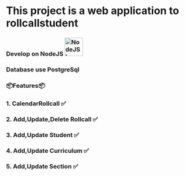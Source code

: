 # This project is a web application to rollcallstudent

### Develop on NodeJS <img src="https://github.com/user-attachments/assets/4f467ce5-ab8f-4d6c-a866-10a36368b484" alt="NodeJS Logo" width="50px" />

### Database use PostgreSql


### 📦Features📦

### 1. CalendarRollcall ✅

### 2. Add,Update,Delete Rollcall ✅

### 3. Add,Update Student ✅

### 4. Add,Update Curriculum ✅

### 5. Add,Update Section ✅
